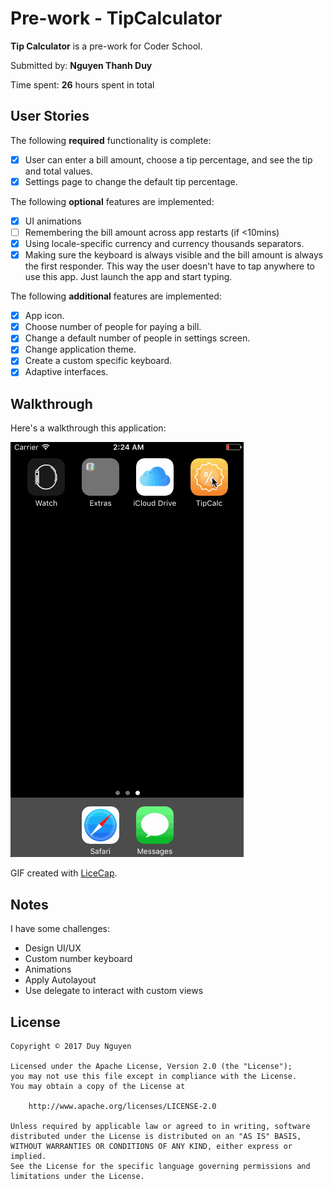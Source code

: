 # Pre-work - TipCalculator

**Tip Calculator** is a pre-work for Coder School.

Submitted by: **Nguyen Thanh Duy**

Time spent: **26** hours spent in total

## User Stories

The following **required** functionality is complete:

* [x] User can enter a bill amount, choose a tip percentage, and see the tip and total values.
* [x] Settings page to change the default tip percentage.

The following **optional** features are implemented:
* [x] UI animations
* [ ] Remembering the bill amount across app restarts (if <10mins)
* [x] Using locale-specific currency and currency thousands separators.
* [x] Making sure the keyboard is always visible and the bill amount is always the first responder. This way the user doesn't have to tap anywhere to use this app. Just launch the app and start typing.

The following **additional** features are implemented:

- [x] App icon.
- [x] Choose number of people for paying a bill.
- [x] Change a default number of people in settings screen.
- [x] Change application theme.
- [x] Create a custom specific keyboard.
- [x] Adaptive interfaces.

## Walkthrough

Here's a walkthrough this application:

<img src='https://github.com/ngthduy90/TipCalculator/blob/master/walkthrough.gif' title='Walkthrough' width='' alt='Walkthrough' />

GIF created with [LiceCap](http://www.cockos.com/licecap/).

## Notes

I have some challenges:

- Design UI/UX
- Custom number keyboard
- Animations
- Apply Autolayout
- Use delegate to interact with custom views

## License

    Copyright © 2017 Duy Nguyen

    Licensed under the Apache License, Version 2.0 (the "License");
    you may not use this file except in compliance with the License.
    You may obtain a copy of the License at

        http://www.apache.org/licenses/LICENSE-2.0

    Unless required by applicable law or agreed to in writing, software
    distributed under the License is distributed on an "AS IS" BASIS,
    WITHOUT WARRANTIES OR CONDITIONS OF ANY KIND, either express or implied.
    See the License for the specific language governing permissions and
    limitations under the License.
